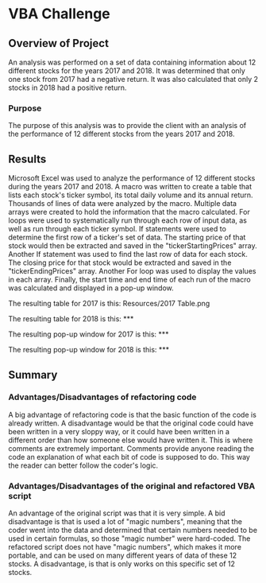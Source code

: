 # VBA Challenge

## Overview of Project
An analysis was performed on a set of data containing information about 12 different stocks for the years 2017 and 2018. It was determined that only one stock from 2017 had a negative return. It was also calculated that only 2 stocks in 2018 had a positive return.

### Purpose
The purpose of this analysis was to provide the client with an analysis of the performance of 12 different stocks from the years 2017 and 2018.

## Results

Microsoft Excel was used to analyze the performance of 12 different stocks during the years 2017 and 2018. A macro was written to create a table that lists each stock's ticker symbol, its total daily volume and its annual return. Thousands of lines of data were analyzed by the macro. Multiple data arrays were created to hold the information that the macro calculated. For loops were used to systematically run through each row of input data, as well as run through each ticker symbol. If statements were used to determine the first row of a ticker's set of data. The starting price of that stock would then be extracted and saved in the "tickerStartingPrices" array. Another If statement was used to find the last row of data for each stock. The closing price for that stock would be extracted and saved in the "tickerEndingPrices" array. Another For loop was used to display the values in each array. Finally, the start time and end time of each run of the macro was calculated and displayed in a pop-up window.

The resulting table for 2017 is this: Resources/2017 Table.png

The resulting table for 2018 is this: ***

The resulting pop-up window for 2017 is this: ***

The resulting pop-up window for 2018 is this: ***

## Summary

### Advantages/Disadvantages of refactoring code
A big advantage of refactoring code is that the basic function of the code is already written. A disadvantage would be that the original code could have been written in a very sloppy way, or it could have been written in a different order than how someone else would have written it. This is where comments are extremely important. Comments provide anyone reading the code an explanation of what each bit of code is supposed to do. This way the reader can better follow the coder's logic.


### Advantages/Disadvantages of the original and refactored VBA script
An advantage of the original script was that it is very simple. A bid disadvantage is that is used a lot of "magic numbers", meaning that the coder went into the data and determined that certain numbers needed to be used in certain formulas, so those "magic number" were hard-coded. The refactored script does not have "magic numbers", which makes it more portable, and can be used on many different years of data of these 12 stocks. A disadvantage, is that is only works on this specific set of 12 stocks.
